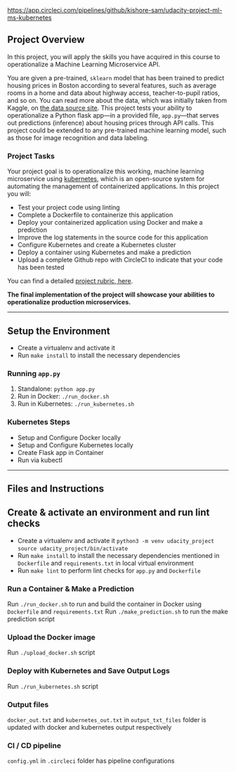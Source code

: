 https://app.circleci.com/pipelines/github/kishore-sam/udacity-project-ml-ms-kubernetes

## Project Overview

In this project, you will apply the skills you have acquired in this course to operationalize a Machine Learning Microservice API. 

You are given a pre-trained, `sklearn` model that has been trained to predict housing prices in Boston according to several features, such as average rooms in a home and data about highway access, teacher-to-pupil ratios, and so on. You can read more about the data, which was initially taken from Kaggle, on [the data source site](https://www.kaggle.com/c/boston-housing). This project tests your ability to operationalize a Python flask app—in a provided file, `app.py`—that serves out predictions (inference) about housing prices through API calls. This project could be extended to any pre-trained machine learning model, such as those for image recognition and data labeling.

### Project Tasks

Your project goal is to operationalize this working, machine learning microservice using [kubernetes](https://kubernetes.io/), which is an open-source system for automating the management of containerized applications. In this project you will:
* Test your project code using linting
* Complete a Dockerfile to containerize this application
* Deploy your containerized application using Docker and make a prediction
* Improve the log statements in the source code for this application
* Configure Kubernetes and create a Kubernetes cluster
* Deploy a container using Kubernetes and make a prediction
* Upload a complete Github repo with CircleCI to indicate that your code has been tested

You can find a detailed [project rubric, here](https://review.udacity.com/#!/rubrics/2576/view).

**The final implementation of the project will showcase your abilities to operationalize production microservices.**

---
## Setup the Environment

* Create a virtualenv and activate it
* Run `make install` to install the necessary dependencies

### Running `app.py`

1. Standalone:  `python app.py`
2. Run in Docker:  `./run_docker.sh`
3. Run in Kubernetes:  `./run_kubernetes.sh`

### Kubernetes Steps

* Setup and Configure Docker locally
* Setup and Configure Kubernetes locally
* Create Flask app in Container
* Run via kubectl

---
## Files and Instructions

## Create & activate an environment and run lint checks

* Create a virtualenv and activate it
    `python3 -m venv udacity_project`
    `source udacity_project/bin/activate`
* Run `make install` to install the necessary dependencies mentioned in `Dockerfile` and `requirements.txt` in local virtual environment
* Run `make lint` to perform lint checks for `app.py` and `Dockerfile`

### Run a Container & Make a Prediction

Run `./run_docker.sh` to run and build the container in Docker using `Dockerfile` and `requirements.txt`
Run `./make_prediction.sh` to run the make prediction script

### Upload the Docker image

Run `./upload_docker.sh` script

### Deploy with Kubernetes and Save Output Logs

Run `./run_kubernetes.sh` script

### Output files

`docker_out.txt` and `kubernetes_out.txt` in `output_txt_files` folder is updated with docker and kubernetes output respectively

### CI / CD pipeline

`config.yml` in `.circleci` folder has pipeline configurations

